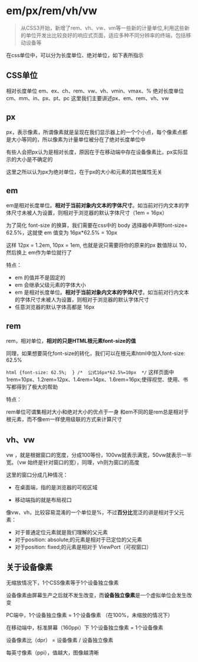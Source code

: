 # em/px/rem/vh/vw

> 从CSS3开始，新增了rem、vh、vw、vm等一些新的计量单位,利用这些新的单位开发出比较良好的响应式页面，适应多种不同分辨率的终端，包括移动设备等

在css单位中，可以分为长度单位、绝对单位，如下表所指示

## CSS单位

相对长度单位 em、ex、ch、rem、vw、vh、vmin、vmax、%
绝对长度单位 cm、mm、in、px、pt、pc
这里我们主要讲述px、em、rem、vh、vw

## px

px，表示像素，所谓像素就是呈现在我们显示器上的一个个小点，每个像素点都是大小等同的，所以像素为计量单位被分在了绝对长度单位中

有些人会把px认为是相对长度，原因在于在移动端中存在设备像素比，px实际显示的大小是不确定的

这里之所以认为px为绝对单位，在于px的大小和元素的其他属性无关

## em

em是相对长度单位。**相对于当前对象内文本的字体尺寸**。如当前对行内文本的字体尺寸未被人为设置，则相对于浏览器的默认字体尺寸（1em = 16px）

为了简化 font-size 的换算，我们需要在css中的 body 选择器中声明font-size= 62.5%，这就使 em 值变为 16px*62.5% = 10px

这样 12px = 1.2em, 10px = 1em, 也就是说只需要将你的原来的px 数值除以 10，然后换上 em作为单位就行了

特点：

* em 的值并不是固定的
* em 会继承父级元素的字体大小
* em 是相对长度单位。**相对于当前对象内文本的字体尺寸**。如当前对行内文本的字体尺寸未被人为设置，则相对于浏览器的默认字体尺寸
* 任意浏览器的默认字体高都是 16px

## rem

rem，相对单位，**相对的只是HTML根元素font-size的值**

同理，如果想要简化font-size的转化，我们可以在根元素html中加入font-size: 62.5%

`html {font-size: 62.5%;  } /*  公式16px*62.5%=10px  */`
这样页面中1rem=10px、1.2rem=12px、1.4rem=14px、1.6rem=16px;使得视觉、使用、书写都得到了极大的帮助

特点：

rem单位可谓集相对大小和绝对大小的优点于一身
和em不同的是rem总是相对于根元素，而不像em一样使用级联的方式来计算尺寸

## vh、vw

vw ，就是根据窗口的宽度，分成100等份，100vw就表示满宽，50vw就表示一半宽。（vw 始终是针对窗口的宽），同理，vh则为窗口的高度

这里的窗口分成几种情况：

* 在桌面端，指的是浏览器的可视区域

* 移动端指的就是布局视口

像vw、vh，比较容易混淆的一个单位是%，不过**百分比**宽泛的讲是相对于父元素：

* 对于普通定位元素就是我们理解的父元素
* 对于position: absolute;的元素是相对于已定位的父元素
* 对于position: fixed;的元素是相对于 ViewPort（可视窗口）

## 关于设备像素

无缩放情况下，1个CSS像素等于1个设备独立像素

设备像素由屏幕生产之后就不发生改变，而**设备独立像素**是一个虚拟单位会发生改变

PC端中，1个设备独立像素 = 1个设备像素 （在100%，未缩放的情况下）

在移动端中，标准屏幕（160ppi）下 1个设备独立像素 = 1个设备像素

设备像素比（dpr） = 设备像素 / 设备独立像素

每英寸像素（ppi），值越大，图像越清晰
